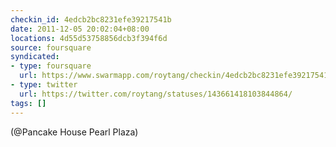 ```yaml
---
checkin_id: 4edcb2bc8231efe39217541b
date: 2011-12-05 20:02:04+08:00
locations: 4d55d53758856dcb3f394f6d
source: foursquare
syndicated:
- type: foursquare
  url: https://www.swarmapp.com/roytang/checkin/4edcb2bc8231efe39217541b
- type: twitter
  url: https://twitter.com/roytang/statuses/143661418103844864/
tags: []
---
```


 (@Pancake House Pearl Plaza)